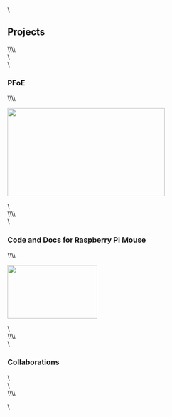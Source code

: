 <!-- wp:heading -->\<h2>Projects</h2>\<!-- /wp:heading -->\\<!-- wp:columns {"columns":3} -->\<div class="wp-block-columns has-3-columns"><!-- wp:column -->\<div class="wp-block-column"><!-- wp:heading {"level":3} -->\<h3>PFoE</h3>\<!-- /wp:heading -->\\<!-- wp:paragraph -->\<p><a href="/e/?page_id=125"><img class="wp-image-76" style="width: 354px;" src="https://lab.ueda.tech/e/wp-content/uploads/2018/08/header.png" alt="" height="198"/></a></p>\<!-- /wp:paragraph --></div>\<!-- /wp:column -->\\<!-- wp:column -->\<div class="wp-block-column"><!-- wp:heading {"level":3} -->\<h3>Code and Docs for Raspberry Pi Mouse</h3>\<!-- /wp:heading -->\\<!-- wp:paragraph -->\<p><a href="/e/?page_id=20"><img class="wp-image-66" style="width: 202px;" src="https://lab.ueda.tech/e/wp-content/uploads/2018/08/rosbook_eng-e1535190949494.jpg" alt="" height="120"/></a></p>\<!-- /wp:paragraph --></div>\<!-- /wp:column -->\\<!-- wp:column -->\<div class="wp-block-column"><!-- wp:heading {"level":3} -->\<h3>Collaborations</h3>\<!-- /wp:heading --></div>\<!-- /wp:column --></div>\<!-- /wp:columns -->\\<!-- wp:paragraph -->\<p></p>\<!-- /wp:paragraph -->
